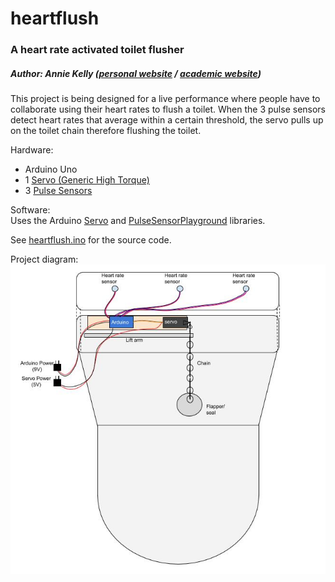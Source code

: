 # heartflush
### A heart rate activated toilet flusher
##### Author: Annie Kelly ([personal website](http://rustynymph.com) / [academic website](http://anniekelly.me))

This project is being designed for a live performance where people have to collaborate using their heart rates to flush a toilet. When the 3 pulse sensors detect heart rates that average within a certain threshold, the servo pulls up on the toilet chain therefore flushing the toilet.

Hardware:  
* Arduino Uno  
* 1 [Servo (Generic High Torque)](https://www.sparkfun.com/products/11965)
* 3 [Pulse Sensors](https://pulsesensor.com/)

Software:  
Uses the Arduino [Servo](https://www.arduino.cc/en/reference/servo) and [PulseSensorPlayground](https://github.com/WorldFamousElectronics/PulseSensorPlayground) libraries.

See [heartflush.ino](./heartflush.ino) for the source code.

Project diagram:  
![Diagram](./diagram.jpg)

